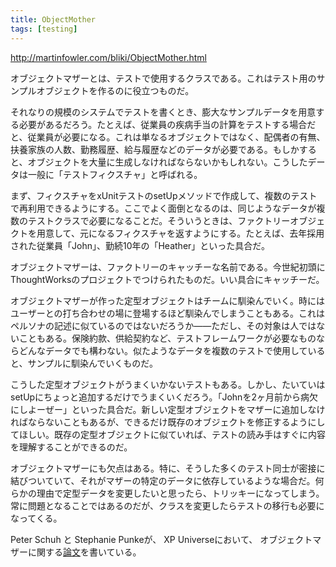 ```yaml
---
title: ObjectMother
tags: [testing]
---
```


http://martinfowler.com/bliki/ObjectMother.html

オブジェクトマザーとは、テストで使用するクラスである。これはテスト用のサンプルオブジェクトを作るのに役立つものだ。

それなりの規模のシステムでテストを書くとき、膨大なサンプルデータを用意する必要があるだろう。たとえば、従業員の疾病手当の計算をテストする場合だと、従業員が必要になる。これは単なるオブジェクトではなく、配偶者の有無、扶養家族の人数、勤務履歴、給与履歴などのデータが必要である。もしかすると、オブジェクトを大量に生成しなければならないかもしれない。こうしたデータは一般に「テストフィクスチャ」と呼ばれる。

まず、フィクスチャをxUnitテストのsetUpメソッドで作成して、複数のテストで再利用できるようにする。ここでよく面倒となるのは、同じようなデータが複数のテストクラスで必要になることだ。そういうときは、ファクトリーオブジェクトを用意して、元になるフィクスチャを返すようにする。たとえば、去年採用された従業員「John」、勤続10年の「Heather」といった具合だ。

オブジェクトマザーは、ファクトリーのキャッチーな名前である。今世紀初頭にThoughtWorksのプロジェクトでつけられたものだ。いい具合にキャッチーだ。

オブジェクトマザーが作った定型オブジェクトはチームに馴染んでいく。時にはユーザーとの打ち合わせの場に登場するほど馴染んでしまうこともある。これはペルソナの記述に似ているのではないだろうか——ただし、その対象は人ではないこともある。保険約款、供給契約など、テストフレームワークが必要なものならどんなデータでも構わない。似たようなデータを複数のテストで使用していると、サンプルに馴染んでいくものだ。

こうした定型オブジェクトがうまくいかないテストもある。しかし、たいていはsetUpにちょっと追加するだけでうまくいくだろう。「Johnを2ヶ月前から病欠にしよーぜー」といった具合だ。新しい定型オブジェクトをマザーに追加しなければならないこともあるが、できるだけ既存のオブジェクトを修正するようにしてほしい。既存の定型オブジェクトに似ていれば、テストの読み手はすぐに内容を理解することができるのだ。

オブジェクトマザーにも欠点はある。特に、そうした多くのテスト同士が密接に結びついていて、それがマザーの特定のデータに依存しているような場合だ。何らかの理由で定型データを変更したいと思ったら、トリッキーになってしまう。常に問題となることではあるのだが、クラスを変更したらテストの移行も必要になってくる。

Peter Schuh と Stephanie Punkeが、 XP Universeにおいて、 オブジェクトマザーに関する[論文](http://www.xpuniverse.com/2001/pdfs/Testing03.pdf)を書いている。
